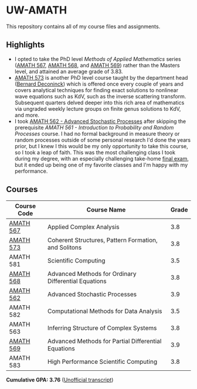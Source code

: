 # UW-AMATH
This repository contains all of my course files and assignments.

## Highlights

- I opted to take the PhD level *Methods of Applied Mathematics* series ([AMATH 567](/AMATH%20567/README.md), [AMATH 568](/AMATH%20568/README.md), and [AMATH 569](/AMATH%20569/README.md)) rather than the Masters level, and attained an average grade of 3.83.
- [AMATH 573](/AMATH%20573/README.md) is another PhD level course taught by the department head ([Bernard Deconinck](https://depts.washington.edu/bdecon/bernard/)) which is offered once every couple of years and covers analytical techniques for finding exact solutions to nonlinear wave equations such as KdV, such as the inverse scattering transform. Subsequent quarters delved deeper into this rich area of mathematics via ungraded weekly lecture groups on finite genus solutions to KdV, and more. 
- I took [AMATH 562 - Advanced Stochastic Processes](/AMATH%20562/README.md) after skipping the prerequisite *AMATH 561 - Introduction to Probability and Random Processes* course. I had no formal background in measure theory or random processes outside of some personal research I'd done the years prior, but I knew I this would be my only opportunity to take this course, so I took a leap of faith. This was the most challenging class I took during my degree, with an especially challenging take-home [final exam](/AMATH%20562/Final%20exam/562_Final.pdf), but it ended up being one of my favorite classes and I'm happy with my performance.

## Courses

| Course Code | Course Name | Grade |
| - | - | - |
| [AMATH 567](/AMATH%20567/README.md) | Applied Complex Analysis | 3.8 |
| [AMATH 573](/AMATH%20573/README.md) | Coherent Structures, Pattern Formation, and Solitons | 3.8 |
| AMATH 581 | Scientific Computing | 3.5 |
| [AMATH 568](/AMATH%20568/README.md) | Advanced Methods for Ordinary Differential Equations | 3.8 |
| [AMATH 562](/AMATH%20562/README.md) | Advanced Stochastic Processes | 3.9 |
| AMATH 582 | Computational Methods for Data Analysis | 3.5 |
| AMATH 563 | Inferring Structure of Complex Systems | 3.8 |
| [AMATH 569](/AMATH%20569/README.md) | Advanced Methods for Partial Differential Equations | 3.9 |
| AMATH 583 | High Performance Scientific Computing | 3.8|

**Cumulative GPA: 3.76** ([Unofficial transcript](/UWUnofficialTranscript.pdf))
